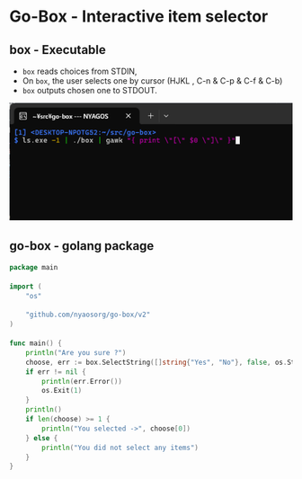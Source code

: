Go-Box - Interactive item selector
==================================

box - Executable
----------------

- `box` reads choices from STDIN, 
- On `box`, the user selects one by cursor (HJKL , C-n &amp; C-p &amp; C-f &amp; C-b)
- `box` outputs chosen one to STDOUT.

![demo](./demo.gif)

go-box - golang package
-----------------------

```examples/yesno.go
package main

import (
    "os"

    "github.com/nyaosorg/go-box/v2"
)

func main() {
    println("Are you sure ?")
    choose, err := box.SelectString([]string{"Yes", "No"}, false, os.Stderr)
    if err != nil {
        println(err.Error())
        os.Exit(1)
    }
    println()
    if len(choose) >= 1 {
        println("You selected ->", choose[0])
    } else {
        println("You did not select any items")
    }
}
```
